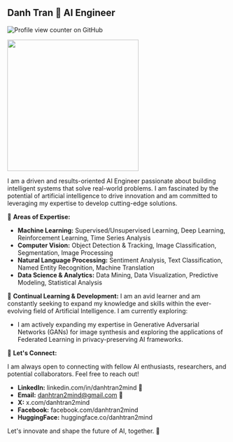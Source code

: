 ## Danh Tran 🚀  **AI Engineer** 

![Profile view counter on GitHub](https://komarev.com/ghpvc/?username=danhtran2mind&color=blueviolet&label=PROFILE+VIEWS&style=flat&abbreviated=true)

<img src="https://avatars.githubusercontent.com/u/179741572" height="300">

I am a driven and results-oriented AI Engineer passionate about building intelligent systems that solve real-world problems.  I am fascinated by the potential of artificial intelligence to drive innovation and am committed to leveraging my expertise to develop cutting-edge solutions. 

🧠 **Areas of Expertise:**

* **Machine Learning:** Supervised/Unsupervised Learning, Deep Learning, Reinforcement Learning, Time Series Analysis
* **Computer Vision:** Object Detection & Tracking, Image Classification, Segmentation, Image Processing 
* **Natural Language Processing:** Sentiment Analysis, Text Classification, Named Entity Recognition, Machine Translation 
* **Data Science & Analytics:** Data Mining, Data Visualization, Predictive Modeling, Statistical Analysis
<!--
🚀 **Technical Proficiency:**

* **Programming Languages:** Python (Expert), [Other Relevant Languages]
* **Machine Learning Libraries:** TensorFlow, PyTorch, scikit-learn, pandas, NumPy 
* **Deep Learning Frameworks:** Keras, [Other Relevant Frameworks]
* **Cloud Computing:**  [Experience with AWS, GCP, Azure - if applicable]
* **Tools & Technologies:**  Git, Docker, SQL, [Other Relevant Tools]

**Project Portfolio:**

This GitHub repository showcases a selection of my personal projects and contributions to open-source initiatives:
- Lincense Plate Detection
- Football Detection
- Face2Sketch or selfie2Anime
- Voice Cloning Detection
* **[Project Name 1]:** [Brief 1-sentence description and link to project repository]
* **[Project Name 2]:** [Brief 1-sentence description and link to project repository]
* **[Project Name 3]:** [Brief 1-sentence description and link to project repository]

 *(More details about each project can be found within their respective repositories.)*
-->
🌱 **Continual Learning & Development:** I am an avid learner and am constantly seeking to expand my knowledge and skills within the ever-evolving field of Artificial Intelligence.  I am currently exploring: 

*  I am actively expanding my expertise in Generative Adversarial Networks (GANs) for image synthesis and exploring the applications of Federated Learning in privacy-preserving AI frameworks.

🤝 **Let's Connect:**

I am always open to connecting with fellow AI enthusiasts, researchers, and potential collaborators. Feel free to reach out!

* **LinkedIn:** linkedin.com/in/danhtran2mind 🔗
* **Email:** danhtran2mind@gmail.com 📧
* **X:** x.com/danhtran2mind
* **Facebook:** facebook.com/danhtran2mind
* **HuggingFace:** huggingface.co/danhtran2mind
<!--
* **Blog:** https://danhtran2mind.github.io
* **Discord:** 
* **Zalo:** 
* **Telegram:** 
-->
Let's innovate and shape the future of AI, together. 🚀 

